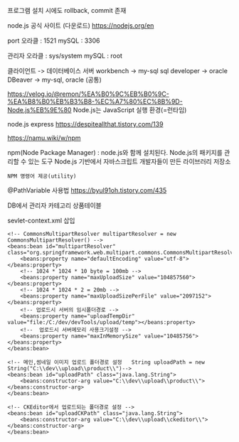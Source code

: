 프로그램 설치 시에도 rollback, commit 존재

node.js 공식 사이트 (다운로드)
https://nodejs.org/en

port 
    오라클 : 1521
    mySQL : 3306

관리자
    오라클 : sys/system
    mySQL : root

클라이언트 -> 데이터베이스 서버
workbench -> my-sql
sql developer -> oracle
DBeaver -> my-sql, oracle (공통)

https://velog.io/@remon/%EA%B0%9C%EB%B0%9C-%EA%B8%B0%EB%B3%B8-%EC%A7%80%EC%8B%9D-Node.js%EB%9E%80
Node.js는 JavaScript 실행 환경(=런타임)

node.js express
https://despiteallthat.tistory.com/139 

https://namu.wiki/w/npm

npm(Node Package Manager) : node.js와 함께 설치된다.
    Node.js의 패키지를 관리할 수 있는 도구
    Node.js 기반에서 자바스크립트 개발자들이 만든 라이브러리 저장소

    NPM 명령어 제공(utility)

@PathVariable 사용법 https://byul91oh.tistory.com/435



<hyunemall>
DB에서 관리자
카테고리
상품테이블



sevlet-context.xml 삽입

<!-- 파일 업로드 설정 -->
	<!-- CommonsMultipartResolver multipartResolver = new CommonsMultipartResolver() -->
	<beans:bean id="multipartResolver" class="org.springframework.web.multipart.commons.CommonsMultipartResolver">
		<beans:property name="defaultEncoding" value="utf-8"></beans:property>
		<!-- 1024 * 1024 * 10 byte = 100mb -->
		<beans:property name="maxUploadSize" value="104857560"></beans:property>
		<!-- 1024 * 1024 * 2 = 20mb -->
		<beans:property name="maxUploadSizePerFile" value="2097152"></beans:property>
		<!-- 업로드시 서버의 임시폴더경로 -->
		<beans:property name="uploadTempDir" value="file:/C:/dev/devTools/upload/temp"></beans:property>
		<!--  업로드시 서버메모리 사용크기설정 -->		
		<beans:property name="maxInMemorySize" value="10485756"></beans:property>
	</beans:bean>
	
	<!-- 메인,썸네일 이미지 업로드 폴더경로 설정   String uploadPath = new String("C:\\dev\\upload\\product\\")-->
	<beans:bean id="uploadPath" class="java.lang.String">
		<beans:constructor-arg value="C:\\dev\\upload\\product\\"></beans:constructor-arg>
	</beans:bean>
	
	<!-- CKEditor에서 업로드되는 폴더경로 설정 -->
	<beans:bean id="uploadCKPath" class="java.lang.String">
		<beans:constructor-arg value="C:\\dev\\upload\\ckeditor\\"></beans:constructor-arg>
	</beans:bean>


